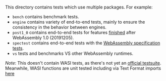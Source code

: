 This directory contains tests which use multiple packages. For example:

* `bench` contains benchmark tests.
* `engine` contains variety of end-to-end tests, mainly to ensure the consistency in the behavior between engines.
* `post1_0` contains end-to-end tests for features [finished](https://github.com/WebAssembly/proposals/blob/main/finished-proposals.md) after WebAssembly 1.0 (20191205).
* `spectest` contains end-to-end tests with the [WebAssembly specification tests](https://github.com/WebAssembly/spec/tree/wg-1.0/test/core).
* `vs` tests and benchmarks VS other WebAssembly runtimes.

*Note*: This doesn't contain WASI tests, as there's not yet an [official testsuite](https://github.com/WebAssembly/WASI/issues/9).
Meanwhile, WASI functions are unit tested including via Text Format imports [here](../../wasi/wasi_test.go)
